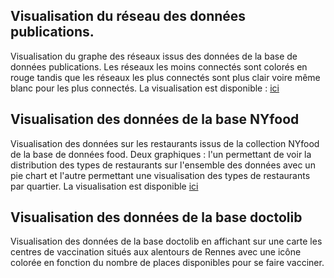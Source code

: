 ## Visualisation du réseau des données publications.

Visualisation du graphe des réseaux issus des données de la base de données publications. Les réseaux les moins connectés sont colorés en rouge tandis que les réseaux les plus connectés sont plus clair voire même blanc pour les plus connectés.
La visualisation est disponible : <a href="Reseau.html" title="ICI">ici</a>




## Visualisation des données de la base NYfood

Visualisation des données sur les restaurants issus de la collection NYfood de la base de données food. Deux graphiques : l'un permettant de voir la distribution des types de restaurants sur l'ensemble des données avec un pie chart et l'autre permettant une visualisation des types de restaurants par quartier.
La visualisation est disponible <a href="Reseau.html" title="ICI">ici</a>



## Visualisation des données de la base doctolib

Visualisation des données de la base doctolib en affichant sur une carte les centres de vaccination situés aux alentours de Rennes avec une icône colorée en fonction du nombre de places disponibles pour se faire vacciner.

